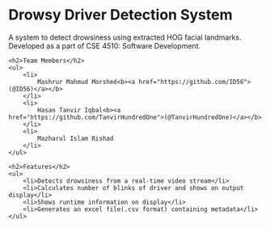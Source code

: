<!DOCTYPE html>
<html>
<head>
	<title>Drowsy Driver Detection System</title>
</head>
<body>
	<h1>Drowsy Driver Detection System</h1>
	<p>A system to detect drowsiness using extracted HOG facial landmarks. Developed as a part of CSE 4510: Software Development.</p>

	<h2>Team Members</h2>
	<ul>
		<li>
			Mashrur Mahmud Morshed<b><a href="https://github.com/ID56">(@ID56)</a></b>
		</li>
		<li>
			Hasan Tanvir Iqbal<b><a href="https://github.com/TanvirHundredOne">(@TanvirHundredOne)</a></b>
		</li>
		<li>
			Mazharul Islam Rishad
		</li>
	</ul>

	<h2>Features</h2>
	<ul>
		<li>Detects drowsiness from a real-time video stream</li>
		<li>Calculates number of blinks of driver and shows on output display</li>
		<li>Shows runtime information on display</li>
		<li>Generates an excel file(.csv format) containing metadata</li>
	</ul>
</body>
</html>
